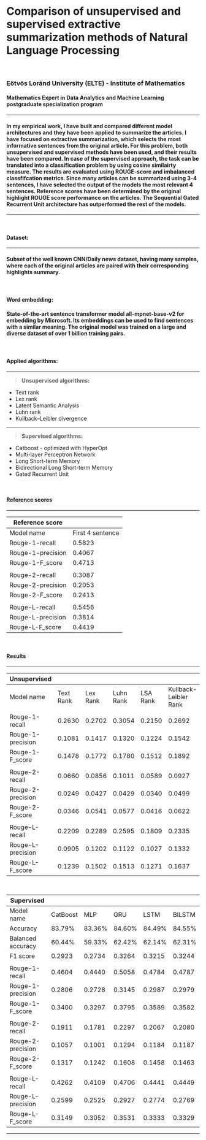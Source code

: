 # **Comparison of unsupervised and supervised extractive summarization methods of Natural Language Processing**
<br>

### **Eötvös Loránd University (ELTE) - Institute of Mathematics**
#### **Mathematics Expert in Data Analytics and Machine Learning postgraduate specialization program**


---

#### In my empirical work, I have built and compared different model architectures and they have been applied to summarize the articles. I have focused on extractive summarization, which selects the most informative sentences from the original article. For this problem, both unsupervised and supervised methods have been used, and their results have been compared. In case of the supervised approach, the task can be translated into a classification problem by using cosine similairty measure. The results are evaluated using ROUGE-score and imbalanced classfifcation metrics. Since many articles can be summarized using 3-4 sentences, I have selected the output of the models the most relevant 4 sentences. Reference scores have been determined by the original highlight ROUGE score performance on the articles. The Sequential Gated Recurrent Unit architecture has outperformed the rest of the models. 

---
<br>

#### **Dataset:**

---
#### Subset of the well known **CNN/Daily news dataset**, having many samples, where each of the original articles are paired with their corresponding highlights summary.
<br>

#### **Word embedding:**


#### State-of-the-art sentence transformer model **all-mpnet-base-v2** for embedding by Microsoft. Its embeddings can be used to find sentences with a similar meaning. The original model was trained on a large and diverse dataset of over 1 billion training pairs.
<br>

#### **Applied algorithms:**

---
> **Unsupervised algorithms:**
* Text rank
* Lex rank
* Latent Semantic Analysis
* Luhn rank
* Kullback–Leibler divergence

---

> **Supervised algorithms:**
* Catboost - optimized with HyperOpt
* Multi-layer Perceptron Network
* Long Short-term Memory
* Bidirectional Long Short-term Memory
* Gated Recurrent Unit
<br>

#### **Reference scores**

---

| Reference   score |                  |
|-------------------|------------------|
| Model name        | First 4 sentence |
| Rouge-1-recall    |      0.5823      |
| Rouge-1-precision |      0.4067      |
| Rouge-1-F_score   |      0.4713      |
|                   |                  |
| Rouge-2-recall    |      0.3087      |
| Rouge-2-precision |      0.2053      |
| Rouge-2-F_score   |      0.2413      |
|                   |                  |
| Rouge-L-recall    |      0.5456      |
| Rouge-L-precision |      0.3814      |
| Rouge-L-F_score   |      0.4419      |
<br>

#### **Results**

---

| Unsupervised      |           |          |           |          |                       |
|-------------------|-----------|----------|-----------|----------|-----------------------|
| Model name        | Text Rank | Lex Rank | Luhn Rank | LSA Rank | Kullback-Leibler Rank |
|                   |           |          |           |          |                       |
| Rouge-1-recall    |   0.2630  |  0.2702  |   0.3054  |  0.2150  |         0.2692        |
| Rouge-1-precision |   0.1081  |  0.1417  |   0.1320  |  0.1224  |         0.1542        |
| Rouge-1-F_score   |   0.1478  |  0.1772  |   0.1780  |  0.1512  |         0.1892        |
|                   |           |          |           |          |                       |
| Rouge-2-recall    |   0.0660  |  0.0856  |   0.1011  |  0.0589  |         0.0927        |
| Rouge-2-precision |   0.0249  |  0.0427  |   0.0429  |  0.0340  |         0.0499        |
| Rouge-2-F_score   |   0.0346  |  0.0541  |   0.0577  |  0.0416  |         0.0622        |
|                   |           |          |           |          |                       |
| Rouge-L-recall    |   0.2209  |  0.2289  |   0.2595  |  0.1809  |         0.2335        |
| Rouge-L-precision |   0.0905  |  0.1202  |   0.1122  |  0.1027  |         0.1332        |
| Rouge-L-F_score   |   0.1239  |  0.1502  |   0.1513  |  0.1271  |         0.1637        |
<br>

| Supervised          |          |        |        |        |        |
|---------------------|----------|--------|--------|--------|--------|
| Model name          | CatBoost | MLP    | GRU    | LSTM   | BILSTM |
| Accuracy            |  83.79%  | 83.36% | 84.60% | 84.49% | 84.55% |
| Balanced   accuracy |  60.44%  | 59.33% | 62.42% | 62.14% | 62.31% |
| F1 score            |  0.2923  | 0.2734 | 0.3264 | 0.3215 | 0.3244 |
|                     |          |        |        |        |        |
| Rouge-1-recall      |  0.4604  | 0.4440 | 0.5058 | 0.4784 | 0.4787 |
| Rouge-1-precision   |  0.2806  | 0.2728 | 0.3145 | 0.2987 | 0.2979 |
| Rouge-1-F_score     |  0.3400  | 0.3297 | 0.3795 | 0.3589 | 0.3582 |
|                     |          |        |        |        |        |
| Rouge-2-recall      |  0.1911  | 0.1781 | 0.2297 | 0.2067 | 0.2080 |
| Rouge-2-precision   |  0.1057  | 0.1001 | 0.1294 | 0.1184 | 0.1187 |
| Rouge-2-F_score     |  0.1317  | 0.1242 | 0.1608 | 0.1458 | 0.1463 |
|                     |          |        |        |        |        |
| Rouge-L-recall      |  0.4262  | 0.4109 | 0.4706 | 0.4441 | 0.4449 |
| Rouge-L-precision   |  0.2599  | 0.2525 | 0.2927 | 0.2774 | 0.2769 |
| Rouge-L-F_score     |  0.3149  | 0.3052 | 0.3531 | 0.3333 | 0.3329 |


---
 
